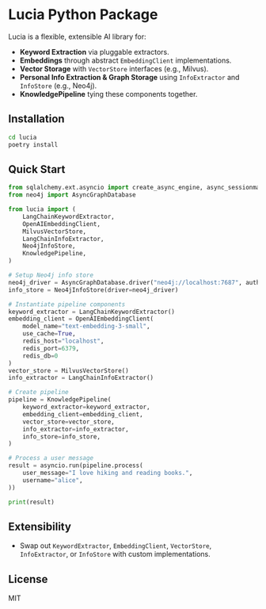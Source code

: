 # Lucia Python Package

Lucia is a flexible, extensible AI library for:

- **Keyword Extraction** via pluggable extractors.
- **Embeddings** through abstract `EmbeddingClient` implementations.
- **Vector Storage** with `VectorStore` interfaces (e.g., Milvus).
- **Personal Info Extraction & Graph Storage** using `InfoExtractor` and `InfoStore` (e.g., Neo4j).
- **KnowledgePipeline** tying these components together.

## Installation

```bash
cd lucia
poetry install
```

## Quick Start

```python
from sqlalchemy.ext.asyncio import create_async_engine, async_sessionmaker
from neo4j import AsyncGraphDatabase

from lucia import (
    LangChainKeywordExtractor,
    OpenAIEmbeddingClient,
    MilvusVectorStore,
    LangChainInfoExtractor,
    Neo4jInfoStore,
    KnowledgePipeline,
)

# Setup Neo4j info store
neo4j_driver = AsyncGraphDatabase.driver("neo4j://localhost:7687", auth=("neo4j", "password"))
info_store = Neo4jInfoStore(driver=neo4j_driver)

# Instantiate pipeline components
keyword_extractor = LangChainKeywordExtractor()
embedding_client = OpenAIEmbeddingClient(
    model_name="text-embedding-3-small",
    use_cache=True,
    redis_host="localhost",
    redis_port=6379,
    redis_db=0
)
vector_store = MilvusVectorStore()
info_extractor = LangChainInfoExtractor()

# Create pipeline
pipeline = KnowledgePipeline(
    keyword_extractor=keyword_extractor,
    embedding_client=embedding_client,
    vector_store=vector_store,
    info_extractor=info_extractor,
    info_store=info_store,
)

# Process a user message
result = asyncio.run(pipeline.process(
    user_message="I love hiking and reading books.",
    username="alice",
))

print(result)
```

## Extensibility

- Swap out `KeywordExtractor`, `EmbeddingClient`, `VectorStore`, `InfoExtractor`, or `InfoStore` with custom implementations.

## License

MIT 